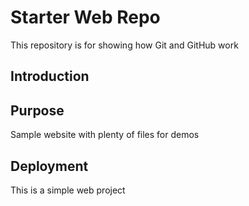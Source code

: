 # Starter Web Repo

This repository is for showing how Git and GitHub work

## Introduction

## Purpose

Sample website with plenty of files for demos

## Deployment
This is a simple web project